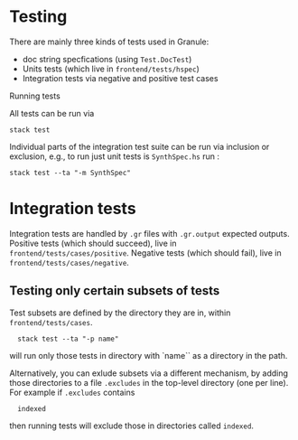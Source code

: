 # Testing

There are mainly three kinds of tests used in Granule:
  - doc string specfications (using `Test.DocTest`)
  - Units tests (which live in `frontend/tests/hspec`)
  - Integration tests via negative and positive test cases

Running tests

All tests can be run via

    stack test

Individual parts of the integration test suite can be run via inclusion or exclusion, e.g., 
to run just unit tests is `SynthSpec.hs` run :

    stack test --ta "-m SynthSpec"

# Integration tests

Integration tests are handled by `.gr` files with `.gr.output` expected outputs.
Positive tests (which should succeed), live in `frontend/tests/cases/positive`.
Negative tests (which should fail), live in `frontend/tests/cases/negative`.

## Testing only certain subsets of tests

Test subsets are defined by the directory they are in, within `frontend/tests/cases`.

      stack test --ta "-p name"

will run only those tests in directory with `name`` as a directory in the path.

Alternatively, you can exlude subsets via a different mechanism, by adding
those directories to a file `.excludes` in the top-level directory (one
per line). For example if `.excludes` contains

      indexed

then running tests will exclude those in directories called `indexed`.

